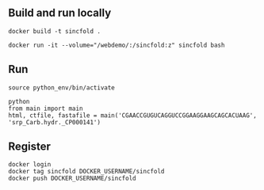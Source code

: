 ## Build and run locally

    docker build -t sincfold .

    docker run -it --volume="/webdemo/:/sincfold:z" sincfold bash

## Run 

    source python_env/bin/activate

    python
    from main import main
    html, ctfile, fastafile = main('CGAACCGUGUCAGGUCCGGAAGGAAGCAGCACUAAG', 'srp_Carb.hydr._CP000141')

## Register 

    docker login
    docker tag sincfold DOCKER_USERNAME/sincfold 
    docker push DOCKER_USERNAME/sincfold
